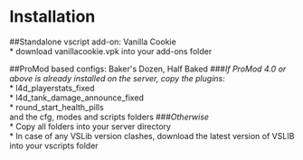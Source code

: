 # Installation  
##Standalone vscript add-on: Vanilla Cookie  
	* download vanillacookie.vpk into your add-ons folder  

##ProMod based configs: Baker's Dozen, Half Baked 
###*If ProMod 4.0 or above is already installed on the server, copy the plugins:*  
	* l4d_playerstats_fixed  
	* l4d_tank_damage_announce_fixed  
	* round_start_health_pills  
	and the cfg, modes and scripts folders
###*Otherwise*  
	* Copy all folders into your server directory  
	* In case of any VSLib version clashes, download the latest version of VSLIB into your vscripts folder  


